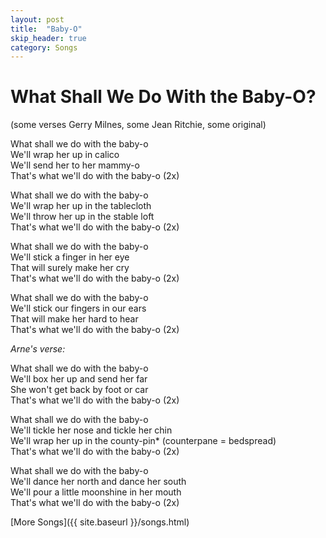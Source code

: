 ```yaml
---
layout: post
title:  "Baby-O"
skip_header: true
category: Songs
---
```


# What Shall We Do With the Baby-O?

(some verses Gerry Milnes, some Jean Ritchie, some original)

What shall we do with the baby-o  
We'll wrap her up in calico   
We'll send her to her mammy-o   
That's what we'll do with the baby-o (2x)  

What shall we do with the baby-o   
We'll wrap her up in the tablecloth   
We'll throw her up in the stable loft   
That's what we'll do with the baby-o (2x)  

What shall we do with the baby-o   
We'll stick a finger in her eye   
That will surely make her cry   
That's what we'll do with the baby-o (2x)  

What shall we do with the baby-o   
We'll stick our fingers in our ears   
That will make her hard to hear   
That's what we'll do with the baby-o (2x)  

_Arne's verse:_  

What shall we do with the baby-o   
We'll box her up and send her far   
She won't get back by foot or car   
That's what we'll do with the baby-o (2x)  

What shall we do with the baby-o   
We'll tickle her nose and tickle her chin   
We'll wrap her up in the county-pin* (counterpane = bedspread)   
That's what we'll do with the baby-o (2x)  

What shall we do with the baby-o   
We'll dance her north and dance her south   
We'll pour a little moonshine in her mouth   
That's what we'll do with the baby-o (2x)

[More Songs]({{ site.baseurl }}/songs.html)

